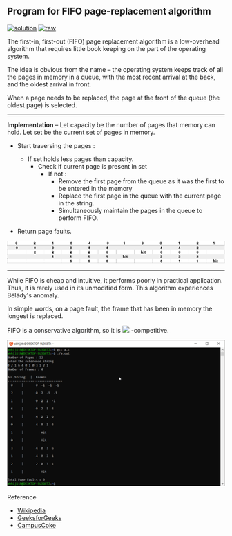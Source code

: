 ## Program for FIFO page-replacement algorithm

[![solution](https://img.shields.io/badge/View-Solution-blue.svg?logo=appveyor&longCache=true&style=for-the-badge)](https://github.com/KTU-CSE/System-Software-lab/blob/master/cycle-3/p_11/pg_11.c)
[![raw](https://img.shields.io/badge/-raw-green.svg?logo=appveyor&longCache=true&style=for-the-badge)](https://github.com/KTU-CSE/System-Software-lab/raw/master/cycle-3/p_11/pg_11.c)

The first-in, first-out (FIFO) page replacement algorithm is a low-overhead algorithm that requires little book keeping on the part of the operating system.

The idea is obvious from the name – the operating system keeps track of all the pages in memory in a queue, with the most recent arrival at the back, and the oldest arrival in front.

When a page needs to be replaced, the page at the front of the queue (the oldest page) is selected.

<hr />

**Implementation** – Let capacity be the number of pages that memory can hold. Let set be the current set of pages in memory.

- Start traversing the pages :

  - If set holds less pages than capacity.
    - Check if current page is present in set
      - If not :
        - Remove the first page from the queue
          as it was the first to be entered in
          the memory
        - Replace the first page in the queue with
          the current page in the string.
        - Simultaneously maintain the pages in the
          queue to perform FIFO.

- Return page faults.

![](/out_img/img_11.png)

<hr />

While FIFO is cheap and intuitive, it performs poorly in practical application. Thus, it is rarely used in its unmodified form.
This algorithm experiences Bélády's anomaly.

In simple words, on a page fault, the frame that has been in memory the longest is replaced.

FIFO is a conservative algorithm, so it is <img src="https://wikimedia.org/api/rest_v1/media/math/render/svg/13927983edad1979dd266a93f0034ad46d419636" width="70"> -competitive.

![output_img](/out_img/p_11_out.jpg)

Reference

- [Wikipedia](https://en.wikipedia.org/wiki/Page_replacement_algorithm)
- [GeeksforGeeks](https://www.geeksforgeeks.org/program-page-replacement-algorithms-set-2-fifo/)
- [CampusCoke](https://campuscoke.blogspot.com/2015/01/fifo-page-replacement-algorithm-in-c.html)
